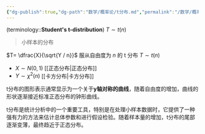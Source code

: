 ```yaml
---
{"dg-publish":true,"dg-path":"数学/概率论/t分布.md","permalink":"/数学/概率论/t分布/","dgPassFrontmatter":true,"noteIcon":"","created":"2024-10-15T17:01:07.717+08:00","updated":"2024-10-15T17:01:07.717+08:00"}
---
```


(terminology::**Student's t-distribution**)  $T\sim t(n)$
>小样本的分布

$T= \dfrac{X}{\sqrt{Y / n}}$   服从自由度为 $n$ 的 t 分布 $T\sim t(n)$
-  $X\sim N(0,1)$   [[正态分布\|正态分布]]
-  $Y\sim \chi^{2}(n)$     [[卡方分布\|卡方分布]]


t分布的图形表示通常显示为一个关于**y轴对称的曲线**，随着自由度的增加，曲线的形状逐渐接近标准正态分布的钟形曲线。

t分布是统计分析中的一个重要工具，特别是在处理小样本数据时，它提供了一种强有力的方法来估计总体参数和进行假设检验。随着样本量的增加，t分布的尾部逐渐变薄，最终趋近于正态分布。

